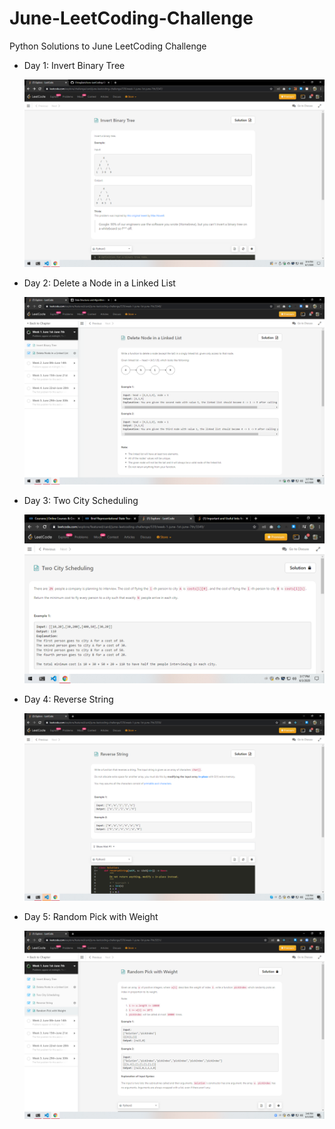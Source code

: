 # June-LeetCoding-Challenge
Python Solutions to June LeetCoding Challenge

<ul>
    <li>
            <p>Day 1: Invert Binary Tree</p>
            <img src="./questions/day1.png" alt="Day1 question">
    </li>
    <li>
            <p>Day 2: Delete a Node in a Linked List</p>
            <img src="./questions/day2.png" alt="Day2 question">
    </li>
    <li>
            <p>Day 3: Two City Scheduling</p>
            <img src="./questions/day3.png" alt="Day3 question">
    </li>
    <li>
            <p>Day 4: Reverse String</p>
            <img src="./questions/day4.png" alt="Day4 question">
    </li>
    <li>
            <p>Day 5: Random Pick with Weight</p>
            <img src="./questions/day5.png" alt="Day5 question">
    </li>
</ul>